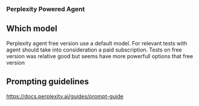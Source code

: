 ### Perplexity Powered Agent
## Which model
Perplexity agent free version use a default model. For relevant tests with agent should take into consideration a paid subscription.
Tests on free version was relative good but seems have more powerfull options that free version
## Prompting guidelines
https://docs.perplexity.ai/guides/prompt-guide